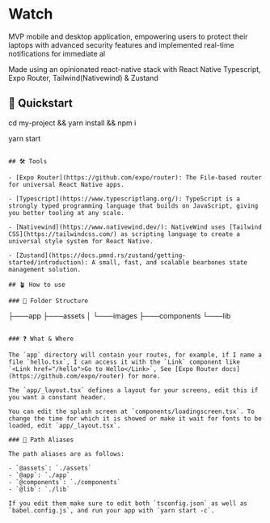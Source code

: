 # Watch

MVP mobile and desktop application, empowering users to protect their laptops
with advanced security features and implemented real-time notifications for immediate al

Made using an opinionated react-native stack with React Native Typescript, Expo Router, Tailwind(Nativewind) & Zustand

## 🚀 Quickstart

cd my-project && yarn install && npm i

yarn start
```

## 🛠️ Tools

- [Expo Router](https://github.com/expo/router): The File-based router for universal React Native apps.

- [Typescript](https://www.typescriptlang.org/): TypeScript is a strongly typed programming language that builds on JavaScript, giving you better tooling at any scale.

- [Nativewind](https://www.nativewind.dev/): NativeWind uses [Tailwind CSS](https://tailwindcss.com/) as scripting language to create a universal style system for React Native.

- [Zustand](https://docs.pmnd.rs/zustand/getting-started/introduction): A small, fast, and scalable bearbones state management solution.

## 🪴 How to use

### 📂 Folder Structure

```
├───app
├───assets
│   └───images
├───components
└───lib
```

### ❓ What & Where

The `app` directory will contain your routes, for example, if I name a file `hello.tsx`, I can access it with the `Link` component like `<Link href="/hello">Go to Hello</Link>`, See [Expo Router docs](https://github.com/expo/router) for more.

The `app/_layout.tsx` defines a layout for your screens, edit this if you want a constant header.

You can edit the splash screen at `components/loadingscreen.tsx`. To change the time for which it is showed or make it wait for fonts to be loaded, edit `app/_layout.tsx`.

### 🧭 Path Aliases

The path aliases are as follows:

- `@assets`: `./assets`
- `@app`: `./app`
- `@components`: `./components`
- `@lib`: `./lib`

If you edit them make sure to edit both `tsconfig.json` as well as `babel.config.js`, and run your app with `yarn start -c`.
